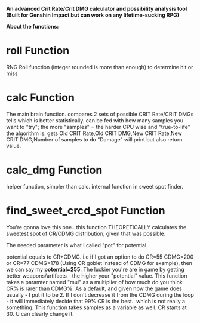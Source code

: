 **An advanced Crit Rate/Crit DMG calculator and possibility analysis tool (Built for Genshin Impact but can work on any lifetime-sucking RPG)**

**About the functions:**
# roll Function
RNG Roll function (integer rounded is more than enough) to determine hit or miss

# calc Function
The main brain function.
compares 2 sets of possible CRIT Rate/CRIT DMGs
tells which is better statistically.
can be fed with how many samples you want to "try";
the more "samples" = the harder CPU wise and "true-to-life" the algorithm is.
gets Old CRIT Rate,Old CRIT DMG,New CRIT Rate,New CRIT DMG,Number of samples to do "Damage"
will print but also return value.


# calc_dmg Function
helper function, simpler than calc.
internal function in sweet spot finder.


# find_sweet_crcd_spot Function
You're gonna love this one..
this function THEORETICALLY calculates the sweetest spot of CR/CDMG distribution, given that was possible.

The needed parameter is what I called "pot" for potential.

potential equals to CR+CDMG. i.e if I got an option to do CR=55 CDMG=200 or CR=77 CDMG=178 (Using CR goblet instead of CDMG for example), then we can say my **potential=255**.
The luckier you're are in game by getting better weapons/artifacts - the higher your "potential" value.
This function takes a paramter named "mul" as a multiplier of how much do you think CR% is rarer than CDMG%.
As a default, and given how the game does usually - I put it to be 2.
If I don't decrease it from the CDMG during the loop - it will immediately decide that 99% CR is the best.. which is not really a something.
This function takes samples as a variable as well.
CR starts at 30. U can clearly change it.
